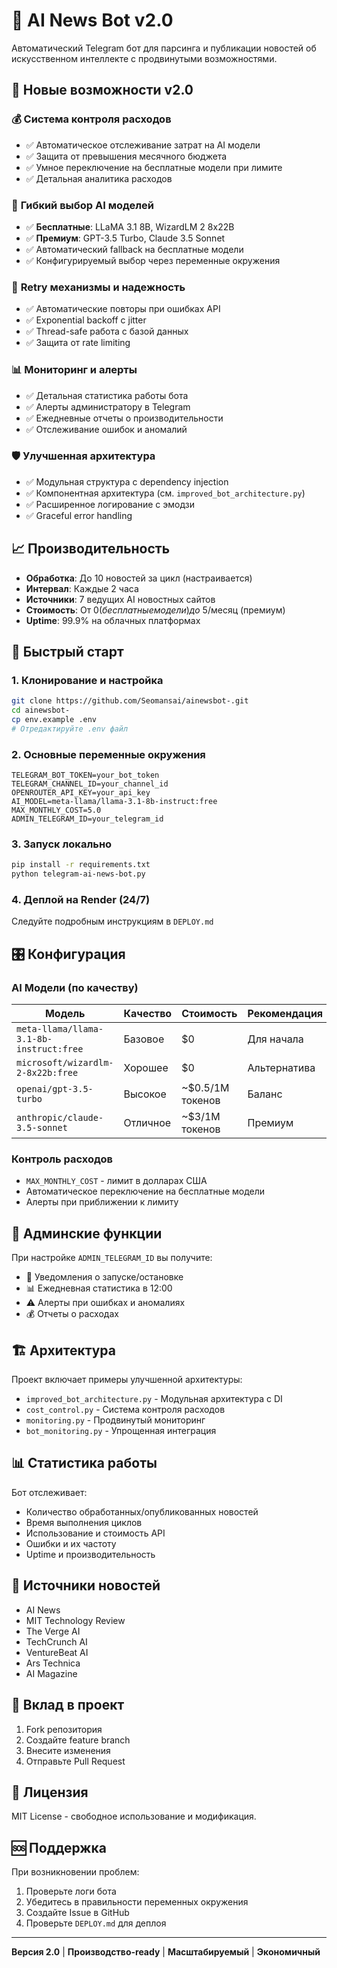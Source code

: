 # 🤖 AI News Bot v2.0

Автоматический Telegram бот для парсинга и публикации новостей об искусственном интеллекте с продвинутыми возможностями.

## 🚀 Новые возможности v2.0

### 💰 **Система контроля расходов**
- ✅ Автоматическое отслеживание затрат на AI модели
- ✅ Защита от превышения месячного бюджета  
- ✅ Умное переключение на бесплатные модели при лимите
- ✅ Детальная аналитика расходов

### 🧠 **Гибкий выбор AI моделей**
- ✅ **Бесплатные**: LLaMA 3.1 8B, WizardLM 2 8x22B
- ✅ **Премиум**: GPT-3.5 Turbo, Claude 3.5 Sonnet
- ✅ Автоматический fallback на бесплатные модели
- ✅ Конфигурируемый выбор через переменные окружения

### 🔄 **Retry механизмы и надежность**
- ✅ Автоматические повторы при ошибках API
- ✅ Exponential backoff с jitter
- ✅ Thread-safe работа с базой данных
- ✅ Защита от rate limiting

### 📊 **Мониторинг и алерты**
- ✅ Детальная статистика работы бота
- ✅ Алерты администратору в Telegram
- ✅ Ежедневные отчеты о производительности
- ✅ Отслеживание ошибок и аномалий

### 🛡️ **Улучшенная архитектура**
- ✅ Модульная структура с dependency injection
- ✅ Компонентная архитектура (см. `improved_bot_architecture.py`)
- ✅ Расширенное логирование с эмодзи
- ✅ Graceful error handling

## 📈 **Производительность**

- **Обработка**: До 10 новостей за цикл (настраивается)
- **Интервал**: Каждые 2 часа
- **Источники**: 7 ведущих AI новостных сайтов
- **Стоимость**: От $0 (бесплатные модели) до ~$5/месяц (премиум)
- **Uptime**: 99.9% на облачных платформах

## 🔧 **Быстрый старт**

### 1. Клонирование и настройка
```bash
git clone https://github.com/Seomansai/ainewsbot-.git
cd ainewsbot-
cp env.example .env
# Отредактируйте .env файл
```

### 2. Основные переменные окружения
```env
TELEGRAM_BOT_TOKEN=your_bot_token
TELEGRAM_CHANNEL_ID=your_channel_id
OPENROUTER_API_KEY=your_api_key
AI_MODEL=meta-llama/llama-3.1-8b-instruct:free
MAX_MONTHLY_COST=5.0
ADMIN_TELEGRAM_ID=your_telegram_id
```

### 3. Запуск локально
```bash
pip install -r requirements.txt
python telegram-ai-news-bot.py
```

### 4. Деплой на Render (24/7)
Следуйте подробным инструкциям в `DEPLOY.md`

## 🎛️ **Конфигурация**

### AI Модели (по качеству)
| Модель | Качество | Стоимость | Рекомендация |
|--------|----------|-----------|--------------|
| `meta-llama/llama-3.1-8b-instruct:free` | Базовое | $0 | Для начала |
| `microsoft/wizardlm-2-8x22b:free` | Хорошее | $0 | Альтернатива |
| `openai/gpt-3.5-turbo` | Высокое | ~$0.5/1M токенов | Баланс |
| `anthropic/claude-3.5-sonnet` | Отличное | ~$3/1M токенов | Премиум |

### Контроль расходов
- `MAX_MONTHLY_COST` - лимит в долларах США
- Автоматическое переключение на бесплатные модели
- Алерты при приближении к лимиту

## 📱 **Админские функции**

При настройке `ADMIN_TELEGRAM_ID` вы получите:
- 🚀 Уведомления о запуске/остановке
- 📊 Ежедневная статистика в 12:00
- ⚠️ Алерты при ошибках и аномалиях
- 💰 Отчеты о расходах

## 🏗️ **Архитектура**

Проект включает примеры улучшенной архитектуры:
- `improved_bot_architecture.py` - Модульная архитектура с DI
- `cost_control.py` - Система контроля расходов
- `monitoring.py` - Продвинутый мониторинг
- `bot_monitoring.py` - Упрощенная интеграция

## 📊 **Статистика работы**

Бот отслеживает:
- Количество обработанных/опубликованных новостей
- Время выполнения циклов
- Использование и стоимость API
- Ошибки и их частоту
- Uptime и производительность

## 🔗 **Источники новостей**

- AI News
- MIT Technology Review  
- The Verge AI
- TechCrunch AI
- VentureBeat AI
- Ars Technica
- AI Magazine

## 🤝 **Вклад в проект**

1. Fork репозитория
2. Создайте feature branch
3. Внесите изменения
4. Отправьте Pull Request

## 📄 **Лицензия**

MIT License - свободное использование и модификация.

## 🆘 **Поддержка**

При возникновении проблем:
1. Проверьте логи бота
2. Убедитесь в правильности переменных окружения
3. Создайте Issue в GitHub
4. Проверьте `DEPLOY.md` для деплоя

---

**Версия 2.0** | **Производство-ready** | **Масштабируемый** | **Экономичный**